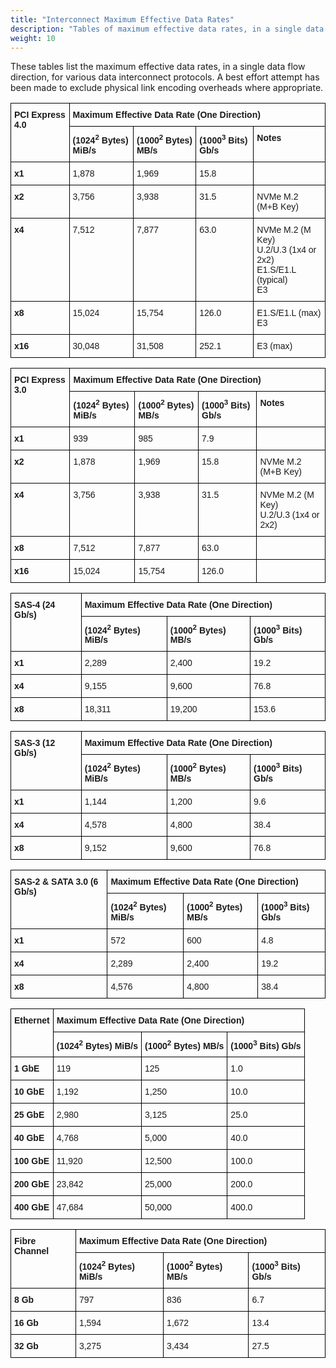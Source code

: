 ```yaml
---
title: "Interconnect Maximum Effective Data Rates"
description: "Tables of maximum effective data rates, in a single data flow direction, for various data interconnect protocols."
weight: 10
---
```


These tables list the maximum effective data rates, in a single data flow direction, for various data interconnect protocols.
A best effort attempt has been made to exclude physical link encoding overheads where appropriate.

<style type="text/css">
.tg  {border-collapse:collapse;border-spacing:0;}
.tg td{border-color:black;border-style:solid;border-width:1px;font-family:Arial, sans-serif;font-size:14px;
  overflow:hidden;padding:10px 5px;word-break:normal;}
.tg th{border-color:black;border-style:solid;border-width:1px;font-family:Arial, sans-serif;font-size:14px;
  font-weight:normal;overflow:hidden;padding:10px 5px;word-break:normal;}
.tg .tg-1wig{font-weight:bold;text-align:left;vertical-align:top}
.tg .tg-0lax{text-align:left;vertical-align:top}
</style>

<table class="tg">
<thead>
  <tr>
    <th class="tg-1wig" rowspan="2">PCI Express 4.0</th>
    <th class="tg-1wig" colspan="4">Maximum Effective Data Rate (One Direction)</th>
  </tr>
  <tr>
    <td class="tg-1wig">(1024<sup>2</sup> Bytes) MiB/s</td>
    <td class="tg-1wig">(1000<sup>2</sup> Bytes) MB/s</td>
    <td class="tg-1wig">(1000<sup>3</sup> Bits) Gb/s</td>
    <td class="tg-1wig">Notes</td>
  </tr>
</thead>
<tbody>
  <tr>
    <td class="tg-1wig">x1</td>
    <td class="tg-0lax">1,878</td>
    <td class="tg-0lax">1,969</td>
    <td class="tg-0lax">15.8</td>
    <td class="tg-0lax"></td>
  </tr>
  <tr>
    <td class="tg-1wig">x2</td>
    <td class="tg-0lax">3,756</td>
    <td class="tg-0lax">3,938</td>
    <td class="tg-0lax">31.5</td>
    <td class="tg-0lax">NVMe M.2 (M+B Key)</td>
  </tr>
  <tr>
    <td class="tg-1wig">x4</td>
    <td class="tg-0lax">7,512</td>
    <td class="tg-0lax">7,877</td>
    <td class="tg-0lax">63.0</td>
    <td class="tg-0lax">NVMe M.2 (M Key)<br>U.2/U.3 (1x4 or 2x2)<br>E1.S/E1.L (typical)<br>E3</td>
  </tr>
  <tr>
    <td class="tg-1wig">x8</td>
    <td class="tg-0lax">15,024</td>
    <td class="tg-0lax">15,754</td>
    <td class="tg-0lax">126.0</td>
    <td class="tg-0lax">E1.S/E1.L (max)<br>E3</td>
  </tr>
  <tr>
    <td class="tg-1wig">x16</td>
    <td class="tg-0lax">30,048</td>
    <td class="tg-0lax">31,508</td>
    <td class="tg-0lax">252.1</td>
    <td class="tg-0lax">E3 (max)</td>
  </tr>
</tbody>
</table>

<table class="tg">
<thead>
  <tr>
    <th class="tg-1wig" rowspan="2">PCI Express 3.0</th>
    <th class="tg-1wig" colspan="4">Maximum Effective Data Rate (One Direction)</th>
  </tr>
  <tr>
    <td class="tg-1wig">(1024<sup>2</sup> Bytes) MiB/s</td>
    <td class="tg-1wig">(1000<sup>2</sup> Bytes) MB/s</td>
    <td class="tg-1wig">(1000<sup>3</sup> Bits) Gb/s</td>
    <td class="tg-1wig">Notes</td>
  </tr>
</thead>
<tbody>
  <tr>
    <td class="tg-1wig">x1</td>
    <td class="tg-0lax">939</td>
    <td class="tg-0lax">985</td>
    <td class="tg-0lax">7.9</td>
    <td class="tg-0lax"></td>
  </tr>
  <tr>
    <td class="tg-1wig">x2</td>
    <td class="tg-0lax">1,878</td>
    <td class="tg-0lax">1,969</td>
    <td class="tg-0lax">15.8</td>
    <td class="tg-0lax">NVMe M.2 (M+B Key)</td>
  </tr>
  <tr>
    <td class="tg-1wig">x4</td>
    <td class="tg-0lax">3,756</td>
    <td class="tg-0lax">3,938</td>
    <td class="tg-0lax">31.5</td>
    <td class="tg-0lax">NVMe M.2 (M Key)<br>U.2/U.3 (1x4 or 2x2)</td>
  </tr>
  <tr>
    <td class="tg-1wig">x8</td>
    <td class="tg-0lax">7,512</td>
    <td class="tg-0lax">7,877</td>
    <td class="tg-0lax">63.0</td>
    <td class="tg-0lax"></td>
  </tr>
  <tr>
    <td class="tg-1wig">x16</td>
    <td class="tg-0lax">15,024</td>
    <td class="tg-0lax">15,754</td>
    <td class="tg-0lax">126.0</td>
    <td class="tg-0lax"></td>
  </tr>
</tbody>
</table>

<table class="tg">
<thead>
  <tr>
    <th class="tg-1wig" rowspan="2">SAS-4 (24 Gb/s)</th>
    <th class="tg-1wig" colspan="4">Maximum Effective Data Rate (One Direction)</th>
  </tr>
  <tr>
    <td class="tg-1wig">(1024<sup>2</sup> Bytes) MiB/s</td>
    <td class="tg-1wig">(1000<sup>2</sup> Bytes) MB/s</td>
    <td class="tg-1wig">(1000<sup>3</sup> Bits) Gb/s</td>
  </tr>
</thead>
<tbody>
  <tr>
    <td class="tg-1wig">x1</td>
    <td class="tg-0lax">2,289</td>
    <td class="tg-0lax">2,400</td>
    <td class="tg-0lax">19.2</td>
  </tr>
  <tr>
    <td class="tg-1wig">x4</td>
    <td class="tg-0lax">9,155</td>
    <td class="tg-0lax">9,600</td>
    <td class="tg-0lax">76.8</td>
  </tr>
  <tr>
    <td class="tg-1wig">x8</td>
    <td class="tg-0lax">18,311</td>
    <td class="tg-0lax">19,200</td>
    <td class="tg-0lax">153.6</td>
  </tr>
</tbody>
</table>

<table class="tg">
<thead>
  <tr>
    <th class="tg-1wig" rowspan="2">SAS-3 (12 Gb/s)</th>
    <th class="tg-1wig" colspan="4">Maximum Effective Data Rate (One Direction)</th>
  </tr>
  <tr>
    <td class="tg-1wig">(1024<sup>2</sup> Bytes) MiB/s</td>
    <td class="tg-1wig">(1000<sup>2</sup> Bytes) MB/s</td>
    <td class="tg-1wig">(1000<sup>3</sup> Bits) Gb/s</td>
  </tr>
</thead>
<tbody>
  <tr>
    <td class="tg-1wig">x1</td>
    <td class="tg-0lax">1,144</td>
    <td class="tg-0lax">1,200</td>
    <td class="tg-0lax">9.6</td>
  </tr>
  <tr>
    <td class="tg-1wig">x4</td>
    <td class="tg-0lax">4,578</td>
    <td class="tg-0lax">4,800</td>
    <td class="tg-0lax">38.4</td>
  </tr>
  <tr>
    <td class="tg-1wig">x8</td>
    <td class="tg-0lax">9,152</td>
    <td class="tg-0lax">9,600</td>
    <td class="tg-0lax">76.8</td>
  </tr>
</tbody>
</table>

<table class="tg">
<thead>
  <tr>
    <th class="tg-1wig" rowspan="2">SAS-2 & SATA 3.0 (6 Gb/s)</th>
    <th class="tg-1wig" colspan="4">Maximum Effective Data Rate (One Direction)</th>
  </tr>
  <tr>
    <td class="tg-1wig">(1024<sup>2</sup> Bytes) MiB/s</td>
    <td class="tg-1wig">(1000<sup>2</sup> Bytes) MB/s</td>
    <td class="tg-1wig">(1000<sup>3</sup> Bits) Gb/s</td>
  </tr>
</thead>
<tbody>
  <tr>
    <td class="tg-1wig">x1</td>
    <td class="tg-0lax">572</td>
    <td class="tg-0lax">600</td>
    <td class="tg-0lax">4.8</td>
  </tr>
  <tr>
    <td class="tg-1wig">x4</td>
    <td class="tg-0lax">2,289</td>
    <td class="tg-0lax">2,400</td>
    <td class="tg-0lax">19.2</td>
  </tr>
  <tr>
    <td class="tg-1wig">x8</td>
    <td class="tg-0lax">4,576</td>
    <td class="tg-0lax">4,800</td>
    <td class="tg-0lax">38.4</td>
  </tr>
</tbody>
</table>

<table class="tg">
<thead>
  <tr>
    <th class="tg-1wig" rowspan="2">Ethernet</th>
    <th class="tg-1wig" colspan="4">Maximum Effective Data Rate (One Direction)</th>
  </tr>
  <tr>
    <td class="tg-1wig">(1024<sup>2</sup> Bytes) MiB/s</td>
    <td class="tg-1wig">(1000<sup>2</sup> Bytes) MB/s</td>
    <td class="tg-1wig">(1000<sup>3</sup> Bits) Gb/s</td>
  </tr>
</thead>
<tbody>
  <tr>
    <td class="tg-1wig">1 GbE</td>
    <td class="tg-0lax">119</td>
    <td class="tg-0lax">125</td>
    <td class="tg-0lax">1.0</td>
  </tr>
  <tr>
    <td class="tg-1wig">10 GbE</td>
    <td class="tg-0lax">1,192</td>
    <td class="tg-0lax">1,250</td>
    <td class="tg-0lax">10.0</td>
  </tr>
  <tr>
    <td class="tg-1wig">25 GbE</td>
    <td class="tg-0lax">2,980</td>
    <td class="tg-0lax">3,125</td>
    <td class="tg-0lax">25.0</td>
  </tr>
  <tr>
    <td class="tg-1wig">40 GbE</td>
    <td class="tg-0lax">4,768</td>
    <td class="tg-0lax">5,000</td>
    <td class="tg-0lax">40.0</td>
  </tr>
  <tr>
    <td class="tg-1wig">100 GbE</td>
    <td class="tg-0lax">11,920</td>
    <td class="tg-0lax">12,500</td>
    <td class="tg-0lax">100.0</td>
  </tr>
  <tr>
    <td class="tg-1wig">200 GbE</td>
    <td class="tg-0lax">23,842</td>
    <td class="tg-0lax">25,000</td>
    <td class="tg-0lax">200.0</td>
  </tr>
  <tr>
    <td class="tg-1wig">400 GbE</td>
    <td class="tg-0lax">47,684</td>
    <td class="tg-0lax">50,000</td>
    <td class="tg-0lax">400.0</td>
  </tr>
</tbody>
</table>

<table class="tg">
<thead>
  <tr>
    <th class="tg-1wig" rowspan="2">Fibre Channel</th>
    <th class="tg-1wig" colspan="4">Maximum Effective Data Rate (One Direction)</th>
  </tr>
  <tr>
    <td class="tg-1wig">(1024<sup>2</sup> Bytes) MiB/s</td>
    <td class="tg-1wig">(1000<sup>2</sup> Bytes) MB/s</td>
    <td class="tg-1wig">(1000<sup>3</sup> Bits) Gb/s</td>
  </tr>
  <tr>
    <td class="tg-1wig">8 Gb</td>
    <td class="tg-0lax">797</td>
    <td class="tg-0lax">836</td>
    <td class="tg-0lax">6.7</td>
  </tr>
</thead>
<tbody>
  <tr>
    <td class="tg-1wig">16 Gb</td>
    <td class="tg-0lax">1,594</td>
    <td class="tg-0lax">1,672</td>
    <td class="tg-0lax">13.4</td>
  </tr>
  <tr>
    <td class="tg-1wig">32 Gb</td>
    <td class="tg-0lax">3,275</td>
    <td class="tg-0lax">3,434</td>
    <td class="tg-0lax">27.5</td>
  </tr>
</tbody>
</table>
